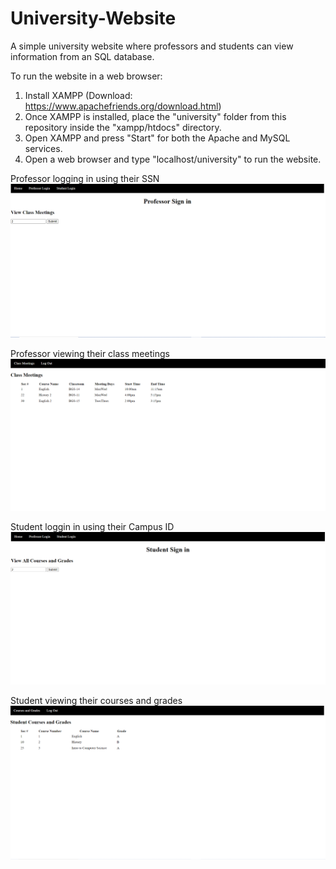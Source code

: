 # University-Website
A simple university website where professors and students can view information from an SQL database.

To run the website in a web browser:
1) Install XAMPP (Download: https://www.apachefriends.org/download.html)
2) Once XAMPP is installed, place the "university" folder from this repository inside the "xampp/htdocs" directory.
3) Open XAMPP and press "Start" for both the Apache and MySQL services.
4) Open a web browser and type "localhost/university" to run the website.

Professor logging in using their SSN
![Screenshot1](https://github.com/jackloague1/University-Website/blob/main/university1.png)

Professor viewing their class meetings
![Screenshot2](https://github.com/jackloague1/University-Website/blob/main/university2.png)

Student loggin in using their Campus ID
![Screenshot3](https://github.com/jackloague1/University-Website/blob/main/university3.png)

Student viewing their courses and grades
![Screenshot4](https://github.com/jackloague1/University-Website/blob/main/university4.png)
